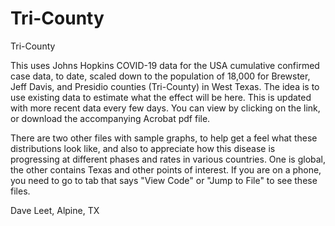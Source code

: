# Tri-County
 Tri-County

This uses Johns Hopkins COVID-19 data for the USA cumulative confirmed case data, to date, scaled down to the population of 18,000 for Brewster, Jeff Davis, and Presidio counties (Tri-County) in West Texas. The idea is to use existing data to estimate what the effect will be here. This is updated with more recent data every few days. You can view by clicking on the link, or download the accompanying Acrobat pdf file.

There are two other files with sample graphs, to help get a feel what these distributions look like, and also to appreciate how this disease is progressing at different phases and rates in various countries. One is global, the other contains Texas and other points of interest. If you are on a phone, you need to go to tab that says "View Code" or "Jump to File" to see these files.

Dave Leet, Alpine, TX